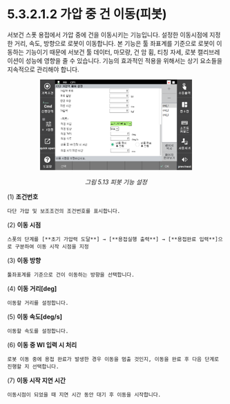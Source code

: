 ﻿# 5.3.2.1.2 가압 중 건 이동(피봇)

서보건 스폿 용접에서 가압 중에 건을 이동시키는 기능입니다. 설정한 이동시점에 지정한 거리, 속도, 방향으로 로봇이 이동합니다. 본 기능은 툴 좌표계를 기준으로 로봇이 이동하는 기능이기 때문에 서보건 툴 데이터, 마모량, 건 암 휨, 티칭 자세, 로봇 캘리브레이션이 성능에 영향을 줄 수 있습니다. 기능의 효과적인 적용을 위해서는 상기 요소들을 지속적으로 관리해야 합니다.

<p align=center>
<img src="../../../../_assets/image (57).png" width="70%"></img>
<em><p align="center">그림 5.13 피봇 기능 설정</p></em>
</p>

(1)  **조건번호**

    다단 가압 및 보조조건의 조건번호를 표시합니다.
(2)  **이동 시점**

    스폿의 단계를 [**초기 가압력 도달**] → [**용접실행 출력**] → [**용접완료 입력**]으로 구분하여 이동 시작 시점을 지정
(3)  **이동 방향**

    툴좌표계를 기준으로 건이 이동하는 방향을 선택합니다.
(4)  **이동 거리\[deg]**

    이동할 거리를 설정합니다.
(5)  **이동 속도\[deg/s]**

    이동할 속도를 설정합니다.
(6)  **이동 중 WI 입력 시 처리**

    로봇 이동 중에 용접 완료가 발생한 경우 이동을 멈출 것인지, 이동을 완료 후 다음 단계로 진행할 지 선택합니다.
(7)  **이동 시작 지연 시간**

    이동시점이 되었을 때 지연 시간 동안 대기 후 이동을 시작합니다.
